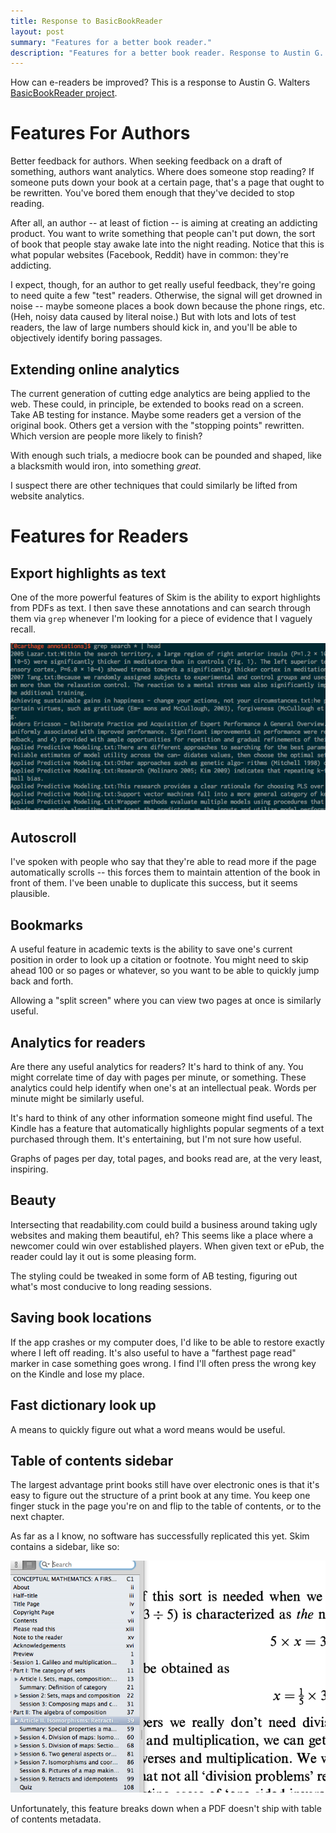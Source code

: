 ```yaml
---
title: Response to BasicBookReader
layout: post
summary: "Features for a better book reader."
description: "Features for a better book reader. Response to Austin G. Walters BasicBookReader project."
---
```


How can e-readers be improved? This is a response to Austin G. Walters [BasicBookReader project](http://austingwalters.com/basicbookreader/).

# Features For Authors

Better feedback for authors. When seeking feedback on a draft of something,
authors want analytics. Where does someone stop reading?
If someone puts down your book at a certain page, that's a page that ought to be
rewritten. You've bored them enough that they've decided to stop reading.

After all, an author -- at least of fiction -- is aiming at creating an
addicting product. You want to write something that people can't put down, the
sort of book that people stay awake late into the night reading. Notice that
this is what popular websites (Facebook, Reddit) have in common: they're
addicting.

I expect, though, for an author to get really useful feedback, they're going to
need quite a few "test" readers. Otherwise, the signal will get drowned in noise
-- maybe someone places a book down because the phone rings, etc. (Heh, noisy data
caused by literal noise.) But with lots
and lots of test readers, the law of large numbers should kick in, and you'll be
able to objectively identify boring passages.

## Extending online analytics

The current generation of cutting edge analytics are being applied to the
web. These could, in principle, be extended to books read on a screen. Take AB
testing for instance. Maybe some readers get a version of the original
book. Others get a version with the "stopping points" rewritten. Which version
are people more likely to finish?

With enough such trials, a mediocre book can be pounded and shaped, like a
blacksmith would iron, into something *great*. 

I suspect there are other techniques that could similarly be lifted from website
analytics.

# Features for Readers

## Export highlights as text

One of the more powerful features of Skim is the ability to export highlights
from PDFs as text. I then save these annotations and can search through them via
`grep` whenever I'm looking for a piece of evidence that I vaguely recall.

![Picture of grepping through notes.](/img/grep-through-notes.png)

## Autoscroll

I've spoken with people who say that they're able to read more if the page
automatically scrolls -- this forces them to maintain attention of the book in
front of them. I've been unable to duplicate this success, but it seems
plausible. 

## Bookmarks

A useful feature in academic texts is the ability to save one's current position
in order to look up a citation or footnote. You might need to skip ahead 100 or
so pages or whatever, so you want to be able to quickly jump back and forth.

Allowing a "split screen" where you can view two pages at once is similarly
useful. 

## Analytics for readers

Are there any useful analytics for readers? It's hard to think of any. You might
correlate time of day with pages per minute, or something. These analytics could
help identify when one's at an intellectual peak. Words per minute might be
similarly useful. 

It's hard to think of any other information someone might find useful. The
Kindle has a feature that automatically highlights popular segments of a text
purchased through them. It's entertaining, but I'm not sure how useful.

Graphs of pages per day, total pages, and books read are, at the very least,
inspiring. 

## Beauty

Intersecting that readability.com could build a business around taking ugly
websites and making them beautiful, eh? This seems like a place where a newcomer
could win over established players. When given text or ePub, the reader could
lay it out is some pleasing form. 

The styling could be tweaked in some form of AB testing, figuring out what's
most conducive to long reading sessions.

## Saving book locations

If the app crashes or my computer does, I'd like to be able to restore exactly
where I left off reading. It's also useful to have a "farthest page read"
marker in case something goes wrong. I find I'll often press the wrong key on
the Kindle and lose my place. 

## Fast dictionary look up

A means to quickly figure out what a word means would be useful.

## Table of contents sidebar

The largest advantage print books still have over electronic ones is that it's
easy to figure out the structure of a print book at any time. You keep one
finger stuck in the page you're on and flip to the table of contents, or to the
next chapter.

As far as a I know, no software has successfully replicated this yet. Skim
contains a sidebar, like so:

![Picture of Skim sidebar.](/img/skim-sidebar.png)

Unfortunately, this feature breaks down when a PDF doesn't ship with table of
contents metadata.

